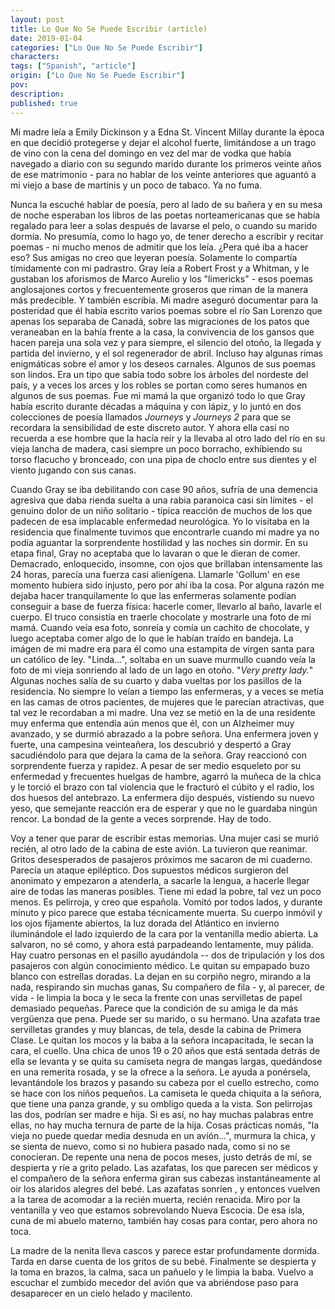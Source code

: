 ```yaml
---
layout: post
title: Lo Que No Se Puede Escribir (article)
date: 2019-01-04
categories: ["Lo Que No Se Puede Escribir"]
characters: 
tags: ["Spanish", "article"]
origin: ["Lo Que No Se Puede Escribir"]
pov: 
description: 
published: true
---
```


Mi madre leía a Emily Dickinson y a Edna St. Vincent Millay durante la época en que decidió protegerse y dejar el alcohol fuerte, limitándose a un trago de vino con la cena del domingo en vez del mar de vodka que había navegado a diario con su segundo marido durante los primeros veinte años de ese matrimonio - para no hablar de los veinte anteriores que aguantó a mi viejo a base de martinis y un poco de tabaco. Ya no fuma.

Nunca la escuché hablar de poesía, pero al lado de su bañera y en su mesa de noche esperaban los libros de las poetas norteamericanas que se había regalado para leer a solas después de lavarse el pelo, o cuando su marido dormía. No presumía, como lo hago yo, de tener derecho a escribir y recitar poemas - ni mucho menos de admitir que los leía. ¿Pera qué iba a hacer eso? Sus amigas no creo que leyeran poesía. Solamente lo compartía tímidamente con mi padrastro. Gray leía a Robert Frost y a Whitman, y le gustaban los aforismos de Marco Aurelio y los "limericks" - esos poemas anglosajones cortos y frecuentemente groseros que riman de la manera más predecible. Y también escribía. Mi madre aseguró documentar para la posteridad que él había escrito varios poemas sobre el río San Lorenzo que apenas los separaba de Canadá, sobre las migraciones de los patos que veraneaban en la bahía frente a la casa, la convivencia de los gansos que hacen pareja una sola vez y para siempre, el silencio del otoño, la llegada y partida del invierno, y el sol regenerador de abril. Incluso hay algunas rimas enigmáticas sobre el amor y los deseos carnales. Algunos de sus poemas son lindos. Era un tipo que sabía todo sobre los árboles del nordeste del país, y a veces los arces y los robles se portan como seres humanos en algunos de sus poemas. Fue mi mamá la que organizó todo lo que Gray había escrito durante décadas a máquina y con lápiz, y lo juntó en dos colecciones de poesía llamados *Journeys* y *Journeys 2* para que se recordara la sensibilidad de este discreto autor. Y ahora ella casi no recuerda a ese hombre que la hacía reír y la llevaba al otro lado del río en su vieja lancha de madera, casi siempre un poco borracho, exhibiendo su torso flacucho y bronceado, con una pipa de choclo entre sus dientes y el viento jugando con sus canas.

Cuando Gray se iba debilitando con case 90 años, sufría de una demencia agresiva que daba rienda suelta a una rabia paranoica casi sin límites - el genuino dolor de un niño solitario - típica reacción de muchos de los que padecen de esa implacable enfermedad neurológica. Yo lo visitaba en la residencia que finalmente tuvimos que encontrarle cuando mi madre ya no podía aguantar la sorprendente hostilidad y las noches sin dormir. En su etapa final, Gray no aceptaba que lo lavaran o que le dieran de comer. Demacrado, enloquecido, insomne, con ojos que brillaban intensamente las 24 horas, parecía una fuerza casi alienígena. Llamarle 'Gollum' en ese momento hubiera sido injusto, pero por ahí iba la cosa. Por alguna razón me dejaba hacer tranquilamente lo que las enfermeras solamente podían conseguir a base de fuerza física: hacerle comer, llevarlo al baño, lavarle el cuerpo. El truco consistía en traerle chocolate y mostrarle una foto de mi mamá. Cuando veía esa foto, sonreía y comía un cachito de chocolate, y luego aceptaba comer algo de lo que le habían traído en bandeja. La imágen de mi madre era para él como una estampita de virgen santa para un católico de ley. "Linda...", soltaba en un suave murmullo cuando veía la foto de mi vieja sonriendo al lado de un lago en otoño. "*Very pretty lady.*" Algunas noches salía de su cuarto y daba vueltas por los pasillos de la residencia. No siempre lo veían a tiempo las enfermeras, y a veces se metía en las camas de otros pacientes, de mujeres que le parecían atractivas, que tal vez le recordaban a mi madre. Una vez se metió en la de una residente muy enferma que entendía aún menos que él, con un Alzheimer muy avanzado, y se durmió abrazado a la pobre señora. Una enfermera joven y fuerte, una campesina veinteañera, los descubrió y despertó a Gray sacudiéndolo para que dejara la cama de la señora. Gray reaccionó con sorprendente fuerza y rapidez. A pesar de ser medio esqueleto por su enfermedad y frecuentes huelgas de hambre, agarró la muñeca de la chica y le torció el brazo con tal violencia que le fracturó el cúbito y el radio, los dos huesos del antebrazo. La enfermera dijo después, vistiendo su nuevo yeso, que semejante reacción era de esperar y que no le guardaba ningún rencor. La bondad de la gente a veces sorprende. Hay de todo.

Voy a tener que parar de escribir estas memorias. Una mujer casi se murió recién, al otro lado de la cabina de este avión. La tuvieron que reanimar. Gritos desesperados de pasajeros próximos me sacaron de mi cuaderno. Parecía un ataque epiléptico. Dos supuestos médicos surgieron del anonimato y empezaron a atenderla, a sacarle la lengua, a hacerle llegar aire de todas las maneras posibles. Tiene mi edad la pobre, tal vez un poco menos. Es pelirroja, y creo que española. Vomitó por todos lados, y durante minuto y pico parece que estaba técnicamente muerta. Su cuerpo inmóvil y los ojos fijamente abiertos, la luz dorada del Atlántico en invierno iluminándole el lado izquierdo de la cara por la ventanilla medio abierta. La salvaron, no sé como, y ahora está parpadeando lentamente, muy pálida. Hay cuatro personas en el pasillo ayudándola -- dos de tripulación y los dos pasajeros con algún conocimiento médico. Le quitan su empapado buzo blanco con estrellas doradas. La dejan en su corpiño negro, mirando a la nada, respirando sin muchas ganas, Su compañero de fila - y, al parecer, de vida - le limpia la boca y le seca la frente con unas servilletas de papel demasiado pequeñas. Parece que la condición de su amiga le da más vergüenza que pena. Puede ser su marido, o su hermano. Una azafata trae servilletas grandes y muy blancas, de tela, desde la cabina de Primera Clase. Le quitan los mocos y la baba a la señora incapacitada, le secan la cara, el cuello. Una chica de unos 19 o 20 años que está sentada detrás de ella se levanta y se quita su camiseta negra de mangas largas, quedándose en una remerita rosada, y se la ofrece a la señora. Le ayuda a ponérsela, levantándole los brazos y pasando su cabeza por el cuello estrecho, como se hace con los niños pequeños. La camiseta le queda chiquita a la señora, que tiene una panza grande, y su ombligo queda a la vista. Son pelirrojas las dos, podrían ser madre e hija. Si es así, no hay muchas palabras entre ellas, no hay mucha ternura de parte de la hija. Cosas prácticas nomás, "la vieja no puede quedar media desnuda en un avión...", murmura la chica, y se sienta de nuevo, como si no hubiera pasado nada, como si no se conocieran. De repente una nena de pocos meses, justo detrás de mí, se despierta y ríe a grito pelado. Las azafatas, los que parecen ser médicos y el compañero de la señora enferma giran sus cabezas instantáneamente al oir los alaridos alegres del bebé. Las azafatas sonríen , y entonces vuelven a la tarea de acomodar a la recién muerta, recién renacida. Miro por la ventanilla y veo que estamos sobrevolando Nueva Escocia. De esa isla, cuna de mi abuelo materno, también hay cosas para contar, pero ahora no toca.

La madre de la nenita lleva cascos y parece estar profundamente dormida. Tarda en darse cuenta de los gritos de su bebé. Finalmente se despierta y la toma en brazos, la calma, saca un pañuelo y le limpia la baba. Vuelvo a escuchar el zumbido mecedor del avión que va abriéndose paso para desaparecer en un cielo helado y macilento.
